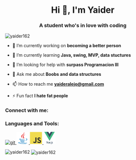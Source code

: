 <h1 align="center">Hi 👋, I'm Yaider</h1>
<h3 align="center">A student who's in love with coding</h3>

<p align="left"> <img src="https://komarev.com/ghpvc/?username=yaider162&label=People%20who%20spy%20me&color=0e75b6&style=flat" alt="yaider162" /> </p>

- 🔭 I’m currently working on **becoming a better person**

- 🌱 I’m currently learning **Java, swing, MVP, data stuctures**

- 🤝 I’m looking for help with **surpass Programacion III**

- 💬 Ask me about **Boobs and data structures**

- 📫 How to reach me **yaideralejo@gmail.com**

- ⚡ Fun fact **I hate fat people**

<h3 align="left">Connect with me:</h3>
<p align="left">
</p>

<h3 align="left">Languages and Tools:</h3>
<p align="left"> <a href="https://git-scm.com/" target="_blank" rel="noreferrer"> <img src="https://www.vectorlogo.zone/logos/git-scm/git-scm-icon.svg" alt="git" width="40" height="40"/> </a> <a href="https://www.java.com" target="_blank" rel="noreferrer"> <img src="https://raw.githubusercontent.com/devicons/devicon/master/icons/java/java-original.svg" alt="java" width="40" height="40"/> </a> <a href="https://developer.mozilla.org/en-US/docs/Web/JavaScript" target="_blank" rel="noreferrer"> <img src="https://raw.githubusercontent.com/devicons/devicon/master/icons/javascript/javascript-original.svg" alt="javascript" width="40" height="40"/> </a> <a href="https://vuejs.org/" target="_blank" rel="noreferrer"> <img src="https://raw.githubusercontent.com/devicons/devicon/master/icons/vuejs/vuejs-original-wordmark.svg" alt="vuejs" width="40" height="40"/> </a> </p>

<p><img align="left" src="https://github-readme-stats.vercel.app/api/top-langs?username=yaider162&show_icons=true&theme=dark&locale=en&layout=compact" alt="yaider162" /></p>

<p>&nbsp;<img align="center" src="https://github-readme-stats.vercel.app/api?username=yaider162&show_icons=true&locale=en" alt="yaider162" /></p>

